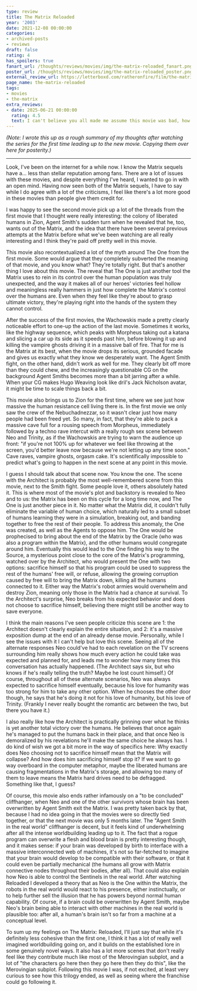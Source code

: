 ```yaml
---
type: review
title: The Matrix Reloaded
year: '2003'
date: 2021-12-08 00:00:00
categories:
- archived-posts
- reviews
draft: false
rating: 4
has_spoilers: true
fanart_url: /thoughts/reviews/movies/img/the-matrix-reloaded_fanart.png
poster_url: /thoughts/reviews/movies/img/the-matrix-reloaded_poster.png
external_review_url: https://letterboxd.com/ratheronfire/film/the-matrix-reloaded/
page_name: the-matrix-reloaded
tags:
- movies
- the-matrix
extra_reviews:
- date: 2025-06-21 00:00:00
  rating: 4.5
  text: I can't believe you all made me assume this movie was bad, how dare you.
---
```


*(Note: I wrote this up as a rough summary of my thoughts after watching the series for the first time leading up to the new movie. Copying them over here for posterity.)*

---

Look, I've been on the internet for a while now. I know the Matrix sequels have a... less than stellar reputation among fans. There are a lot of issues with these movies, and despite everything I've heard, I wanted to go in with an open mind. Having now seen both of the Matrix sequels, I have to say while I do agree with a lot of the criticisms, I feel like there's a lot more good in these movies than people give them credit for.

I was happy to see the second movie pick up a lot of the threads from the first movie that I thought were really interesting: the colony of liberated humans in Zion, Agent Smith's sudden turn when he revealed that he, too, wants out of the Matrix, and the idea that there have been several previous attempts at the Matrix before what we've been watching are all really interesting and I think they're paid off pretty well in this movie.

This movie also recontextualized a lot of the myth around The One from the first movie. Some would argue that they completely subverted the meaning of that movie, and you know what? They're totally right. But that's another thing I love about this movie. The reveal that The One is just another tool the Matrix uses to rein in its control over the human population was truly unexpected, and the way it makes all of our heroes' victories feel hollow and meaningless really hammers in just how complete the Matrix's control over the humans are. Even when they feel like they're about to grasp ultimate victory, they're playing right into the hands of the system they cannot control.

After the success of the first movies, the Wachowskis made a pretty clearly noticeable effort to one-up the action of the last movie. Sometimes it works, like the highway sequence, which peaks with Morpheus taking out a katana and slicing a car up its side as it speeds past him, before blowing it up and killing the vampire ghosts driving it in a massive ball of fire. That for me is the Matrix at its best, when the movie drops its serious, grounded facade and gives us exactly what they know we desperately want. The Agent Smith fight, on the other hand, didn't work as well for me. They clearly bit off more than they could chew, and the increasingly questionable CG on the background Agent Smiths becomes more than a bit jarring after a while. When your CG makes Hugo Weaving look like dril's Jack Nicholson avatar, it might be time to scale things back a bit.

This movie also brings us to Zion for the first time, where we see just how massive the human resistance cell living there is. In the first movie we only saw the crew of the Nebuchadnezzar, so it wasn't clear just how many people had been freed yet. So many, in fact, that they're able to pack a massive cave full for a rousing speech from Morpheus, immediately followed by a techno rave intercut with a really rough sex scene between Neo and Trinity, as if the Wachowskis are trying to warn the audience up front: "if you're not 100% up for whatever we feel like throwing at the screen, you'd better leave now because we're not letting up any time soon." Cave raves, vampire ghosts, orgasm cake. It's scientifically impossible to predict what's going to happen in the next scene at any point in this movie.

I guess I should talk about that scene now. You know the one. The scene with the Architect is probably the most well-remembered scene from this movie, next to the Smith fight. Some people love it, others absolutely hated it. This is where most of the movie's plot and backstory is revealed to Neo and to us: the Matrix has been on this cycle for a long time now, and The One is just another piece in it. No matter what the Matrix did, it couldn't fully eliminate the variable of human choice, which naturally led to a small subset of humans learning they were in a simulation, breaking out, and banding together to free the rest of their people. To address this anomaly, the One was created, as well as the Agents to oppose him. The One would be prophecised to bring about the end of the Matrix by the Oracle (who was also a program within the Matrix), and the other humans would congregate around him. Eventually this would lead to the One finding his way to the Source, a mysterious point close to the core of the Matrix's programming, watched over by the Architect, who would present the One with two options: sacrifice himself so that his program could be used to suppress the rest of the humans' free will, or refuse, allowing the growing corruption caused by free will to bring the Matrix down, killing all the humans connected to it. Either way the Matrix's robot armies would overwhelm and destroy Zion, meaning only those in the Matrix had a chance at survival. To the Architect's surprise, Neo breaks from his expected behavior and does not choose to sacrifice himself, believing there might still be another way to save everyone.

I think the main reasons I've seen people criticize this scene are 1: the Architect doesn't clearly explain the entire situation, and 2: it's a massive exposition dump at the end of an already dense movie. Personally, while I see the issues with it I can't help but love this scene. Seeing all of the alternate responses Neo could've had to each revelation on the TV screens surrounding him really shows how much every action he could take was expected and planned for, and leads me to wonder how many times this conversation has actually happened. (The Architect says six, but who knows if he's really telling the truth? Maybe he lost count himself.) Of course, throughout all of these alternate scenarios, Neo was always expected to sacrifice himself eventually, because his love for humanity was too strong for him to take any other option. When he chooses the other door though, he says that he's doing it not for his love of humanity, but his love of Trinity. (Frankly I never really bought the romantic arc between the two, but there you have it.)

I also really like how the Architect is practically grinning over what he thinks is yet another total victory over the humans. He believes that once again he's managed to put the humans back in their place, and that once Neo is demoralized by his revelations he'll make the same choice he always has. I do kind of wish we got a bit more in the way of specifics here: Why exactly does Neo choosing not to sacrifice himself mean that the Matrix will collapse? And how does him sacrificing himself stop it? If we want to go way overboard in the computer metaphor, maybe the liberated humans are causing fragmentations in the Matrix's storage, and allowing too many of them to leave means the Matrix hard drives need to be defragged. Something like that, I guess?

Of course, this movie also ends rather infamously on a "to be concluded" cliffhanger, when Neo and one of the other survivors whose brain has been overwritten by Agent Smith exit the Matrix. I was pretty taken back by that, because I had no idea going in that the movies were so directly tied together, or that the next movie was only 5 months later. The "Agent Smith in the real world" cliffhanger is decent, but it feels kind of underwhelming after all the intense worldbuilding leading up to it. The fact that a rogue program can overwrite a flesh and blood brain is pretty interesting though, and it makes sense: if your brain was developed by birth to interface with a massive interconnected web of machines, it's not so far-fetched to imagine that your brain would develop to be compatible with their software, or that it could even be partially mechanical (the humans all grow with Matrix connective nodes throughout their bodies, after all). That could also explain how Neo is able to control the Sentinels in the real world. After watching Reloaded I developed a theory that as Neo is the One within the Matrix, the robots in the real world would react to his presence, either instinctually, or to help further sell the illusion that he has powers beyond normal human capability. Of course, if a brain could be overwritten by Agent Smith, maybe Neo's brain being able to interact with other machines in the real world is plausible too: after all, a human's brain isn't so far from a machine at a conceptual level.

To sum up my feelings on The Matrix: Reloaded, I'll just say that while it's definitely less cohesive than the first one, I think it has a lot of really well imagined worldbuilding going on, and it builds on the established lore in some genuinely novel ways. It also has a lot more scenes that don't really feel like they contribute much like most of the Merovingian subplot, and a lot of "the characters go here then they go here then they do this", like the Merovingian subplot. Following this movie I was, if not excited, at least very curious to see how this trilogy ended, as well as seeing where the franchise could go following it.

